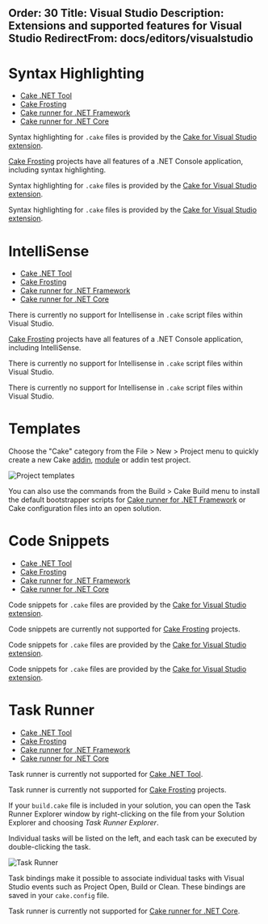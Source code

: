 Order: 30
Title: Visual Studio
Description: Extensions and supported features for Visual Studio
RedirectFrom: docs/editors/visualstudio
---

# Syntax Highlighting

<ul class="nav nav-tabs">
    <li class="active"><a data-toggle="tab" href="#tool1">Cake .NET Tool</a></li>
    <li><a data-toggle="tab" href="#frosting1">Cake Frosting</a></li>
    <li><a data-toggle="tab" href="#netfx1">Cake runner for .NET Framework</a></li>
    <li><a data-toggle="tab" href="#core1">Cake runner for .NET Core</a></li>
</ul>

<div class="tab-content">
    <div id="tool1" class="tab-pane fade in active">
        <p>
            Syntax highlighting for <code>.cake</code> files is provided by the <a href="https://marketplace.visualstudio.com/items?itemName=vs-publisher-1392591.CakeforVisualStudio">Cake for Visual Studio extension</a>.
        </p>
    </div>
    <div id="frosting1" class="tab-pane fade">
        <p>
            <a href="/docs/running-builds/runners/cake-frosting">Cake Frosting</a> projects have all features of a .NET Console application, including syntax highlighting.
        </p>
    </div>
    <div id="netfx1" class="tab-pane fade">
        <p>
            Syntax highlighting for <code>.cake</code> files is provided by the <a href="https://marketplace.visualstudio.com/items?itemName=vs-publisher-1392591.CakeforVisualStudio">Cake for Visual Studio extension</a>.
        </p>
    </div>
    <div id="core1" class="tab-pane fade">
        <p>
            Syntax highlighting for <code>.cake</code> files is provided by the <a href="https://marketplace.visualstudio.com/items?itemName=vs-publisher-1392591.CakeforVisualStudio">Cake for Visual Studio extension</a>.
        </p>
    </div>
</div>

# IntelliSense

<ul class="nav nav-tabs">
    <li class="active"><a data-toggle="tab" href="#tool2">Cake .NET Tool</a></li>
    <li><a data-toggle="tab" href="#frosting2">Cake Frosting</a></li>
    <li><a data-toggle="tab" href="#netfx2">Cake runner for .NET Framework</a></li>
    <li><a data-toggle="tab" href="#core2">Cake runner for .NET Core</a></li>
</ul>

<div class="tab-content">
    <div id="tool2" class="tab-pane fade in active">
        <p>
            There is currently no support for Intellisense in <code>.cake</code> script files within Visual Studio.
        </p>
    </div>
    <div id="frosting2" class="tab-pane fade">
        <p>
            <a href="/docs/running-builds/runners/cake-frosting">Cake Frosting</a> projects have all features of a .NET Console application, including IntelliSense.
        </p>
    </div>
    <div id="netfx2" class="tab-pane fade">
        <p>
            There is currently no support for Intellisense in <code>.cake</code> script files within Visual Studio.
        </p>
    </div>
    <div id="core2" class="tab-pane fade">
        <p>
            There is currently no support for Intellisense in <code>.cake</code> script files within Visual Studio.
        </p>
    </div>
</div>

# Templates

Choose the "Cake" category from the File > New > Project menu to quickly create a new Cake [addin](/docs/extending/addins/),
[module](/docs/extending/modules) or addin test project.

![Project templates](https://raw.githubusercontent.com/cake-build/cake-vs/develop/art/project-template.png)

You can also use the commands from the Build > Cake Build menu to install the default bootstrapper scripts for
[Cake runner for .NET Framework](/docs/running-builds/runners/cake-runner-for-dotnet-framework) or Cake configuration files into an open solution.

# Code Snippets

<ul class="nav nav-tabs">
    <li class="active"><a data-toggle="tab" href="#tool3">Cake .NET Tool</a></li>
    <li><a data-toggle="tab" href="#frosting3">Cake Frosting</a></li>
    <li><a data-toggle="tab" href="#netfx3">Cake runner for .NET Framework</a></li>
    <li><a data-toggle="tab" href="#core3">Cake runner for .NET Core</a></li>
</ul>

<div class="tab-content">
    <div id="tool3" class="tab-pane fade in active">
        <p>
            Code snippets for <code>.cake</code> files are provided by the <a href="https://marketplace.visualstudio.com/items?itemName=vs-publisher-1392591.CakeforVisualStudio">Cake for Visual Studio extension</a>.
        </p>
    </div>
    <div id="frosting3" class="tab-pane fade">
        <p>
            Code snippets are currently not supported for <a href="/docs/running-builds/runners/cake-frosting">Cake Frosting</a> projects.
        </p>
    </div>
    <div id="netfx3" class="tab-pane fade">
        <p>
            Code snippets for <code>.cake</code> files are provided by the <a href="https://marketplace.visualstudio.com/items?itemName=vs-publisher-1392591.CakeforVisualStudio">Cake for Visual Studio extension</a>.
        </p>
    </div>
    <div id="core3" class="tab-pane fade">
        <p>
            Code snippets for <code>.cake</code> files are provided by the <a href="https://marketplace.visualstudio.com/items?itemName=vs-publisher-1392591.CakeforVisualStudio">Cake for Visual Studio extension</a>.
        </p>
    </div>
</div>

# Task Runner

<ul class="nav nav-tabs">
    <li class="active"><a data-toggle="tab" href="#tool4">Cake .NET Tool</a></li>
    <li><a data-toggle="tab" href="#frosting4">Cake Frosting</a></li>
    <li><a data-toggle="tab" href="#netfx4">Cake runner for .NET Framework</a></li>
    <li><a data-toggle="tab" href="#core4">Cake runner for .NET Core</a></li>
</ul>

<div class="tab-content">
    <div id="tool4" class="tab-pane fade in active">
            Task runner is currently not supported for <a href="/docs/running-builds/runners/dotnet-tool">Cake .NET Tool</a>.
    </div>
    <div id="frosting4" class="tab-pane fade">
        <p>
            Task runner is currently not supported for <a href="/docs/running-builds/runners/cake-frosting">Cake Frosting</a> projects.
        </p>
    </div>
    <div id="netfx4" class="tab-pane fade">
        <p>
            If your <code>build.cake</code> file is included in your solution, you can open the Task Runner Explorer window by right-clicking on the file from your
            Solution Explorer and choosing <em>Task Runner Explorer</em>.
        </p>
        <p>
            Individual tasks will be listed on the left, and each task can be executed by double-clicking the task.
        </p>
        <p>
            <img src="https://raw.githubusercontent.com/cake-build/cake-vs/develop/art/console.png" class="img-fluid" alt="Task Runner">
        </p>
        <p>
            Task bindings make it possible to associate individual tasks with Visual Studio events such as Project Open, Build or Clean.
            These bindings are saved in your <code>cake.config</code> file.
        </p>
    </div>
    <div id="core4" class="tab-pane fade">
            Task runner is currently not supported for <a href="/docs/running-builds/runners/cake-runner-for-dotnet-core">Cake runner for .NET Core</a>.
    </div>
</div>
